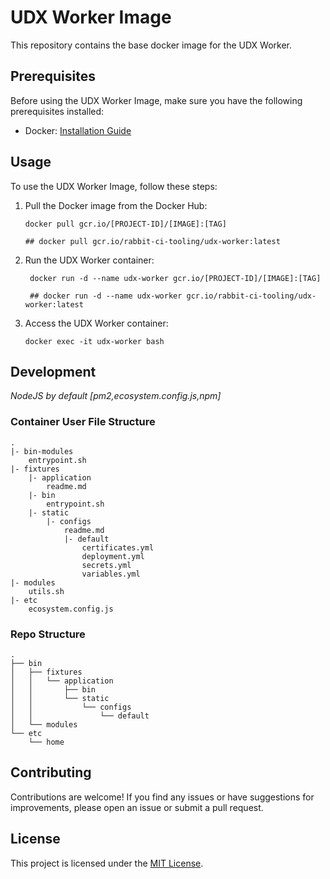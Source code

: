 # UDX Worker Image

This repository contains the base docker image for the UDX Worker.

## Prerequisites

Before using the UDX Worker Image, make sure you have the following prerequisites installed:

- Docker: [Installation Guide](https://docs.docker.com/get-docker/)

## Usage

To use the UDX Worker Image, follow these steps:

1. Pull the Docker image from the Docker Hub:

   ```shell
   docker pull gcr.io/[PROJECT-ID]/[IMAGE]:[TAG]

   ## docker pull gcr.io/rabbit-ci-tooling/udx-worker:latest
   ```

2. Run the UDX Worker container:

   ```shell
    docker run -d --name udx-worker gcr.io/[PROJECT-ID]/[IMAGE]:[TAG]

    ## docker run -d --name udx-worker gcr.io/rabbit-ci-tooling/udx-worker:latest
   ```

3. Access the UDX Worker container:

   ```shell
   docker exec -it udx-worker bash
   ```

## Development

_NodeJS by default [pm2,ecosystem.config.js,npm]_

### Container User File Structure

```
.
|- bin-modules
    entrypoint.sh
|- fixtures
    |- application
        readme.md
    |- bin
        entrypoint.sh
    |- static
        |- configs
            readme.md
            |- default
                certificates.yml
                deployment.yml
                secrets.yml
                variables.yml
|- modules
    utils.sh
|- etc
    ecosystem.config.js
```

### Repo Structure

```
.
├── bin
│   ├── fixtures
│   │   └── application
│   │       ├── bin
│   │       └── static
│   │           └── configs
│   │               └── default
│   └── modules
└── etc
    └── home
```

## Contributing

Contributions are welcome! If you find any issues or have suggestions for improvements, please open an issue or submit a pull request.

## License

This project is licensed under the [MIT License](LICENSE).
